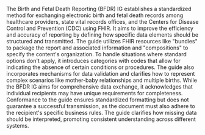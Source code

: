 The Birth and Fetal Death Reporting (BFDR) IG establishes a standardized method for exchanging electronic birth and fetal death records among healthcare providers, state vital records offices, and the Centers for Disease Control and Prevention (CDC) using FHIR. It aims to improve the efficiency and accuracy of reporting by defining how specific data elements should be structured and transmitted. The guide utilizes FHIR resources like "bundles" to package the report and associated information and "compositions" to specify the content's organization. To handle situations where standard options don't apply, it introduces categories with codes that allow for indicating the absence of certain conditions or procedures. The guide also incorporates mechanisms for data validation and clarifies how to represent complex scenarios like mother-baby relationships and multiple births. While the BFDR IG aims for comprehensive data exchange, it acknowledges that individual recipients may have unique requirements for completeness. Conformance to the guide ensures standardized formatting but does not guarantee a successful transmission, as the document must also adhere to the recipient's specific business rules. The guide clarifies how missing data should be interpreted, promoting consistent understanding across different systems.
